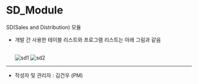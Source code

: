 # SD_Module
SD(Sales and Distribution) 모듈


* 개발 간 사용한 테이블 리스트와 프로그램 리스트는 아래 그림과 같음
  <br>
    <br>

  ![sd1](https://github.com/SYNC-Project-CL5/SD_Module/assets/103831860/135606af-106d-409a-b358-7d30345b9578)
  ![sd2](https://github.com/SYNC-Project-CL5/SD_Module/assets/103831860/4d14a744-22f6-4099-a13a-16ce4c886b2c)

<hr/>

- 작성자 및 관리자 : 김건우 (PM)
